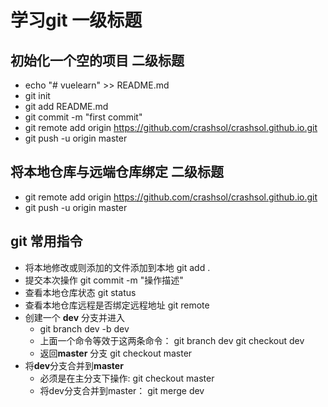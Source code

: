 # 学习git 一级标题  

## 初始化一个空的项目  二级标题
- echo "# vuelearn" >> README.md
- git init
- git add README.md
- git commit -m "first commit"
- git remote add origin https://github.com/crashsol/crashsol.github.io.git
- git push -u origin master

## 将本地仓库与远端仓库绑定 二级标题
- git remote add origin https://github.com/crashsol/crashsol.github.io.git
- git push -u origin master

## git 常用指令
- 将本地修改或则添加的文件添加到本地 git add .  
- 提交本次操作 git commit -m "操作描述"
- 查看本地仓库状态 git status
- 查看本地仓库远程是否绑定远程地址 git remote
- 创建一个 **dev** 分支并进入
    - git branch dev -b dev
    - 上面一个命令等效于这两条命令： git branch dev   git checkout dev
    - 返回**master** 分支 git checkout master
- 将**dev**分支合并到**master**
    - 必须是在主分支下操作:  git checkout master
    - 将dev分支合并到master： git merge dev